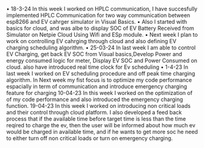 •	18-3-24 In this week I worked on HPLC communication, I have succesfully implemented HPLC Communication for two way communication between esp8266 and EV cahrger simulator in Visual Basics.
•	Also I started with basics for cloud, and was albe to display SOC of EV Battery Received from Simulator on Netpie Cloud Using Wifi and ESp module.
•	Next week I plan to work on controlling EV cahrging through cloud and also defining EV charging scheduling algorithm. 
•	25-03-24 In last week I am able to control EV Charging, get back EV SOC from Visual basics,Develop Power and energy consumed logic for meter, Display EV SOC and Power Consumed on cloud. also have introduced real time clock for Ev scheduling
•	1-4-23 In last week I worked on EV scheduling procedure and off peak time charging algorithm. In Next week my fist focus is to optimize my code performance espacially in term of communication and introduce emergency charging feature for charging
10-04-23 In this week I worked on the optimization of of my code performance and also introduced the emergency charging function.
19-04-23 In this week I worked on introducing non critical loads and their control through cloud platform. I also developed a feed back process that if the available time before target time is less than the time reqired to charge the ev, then the user will be informed about how much ev would be charged in available time, and if he wants to get more soc he need to either turn off non critical loads or turn on emergency charging.
